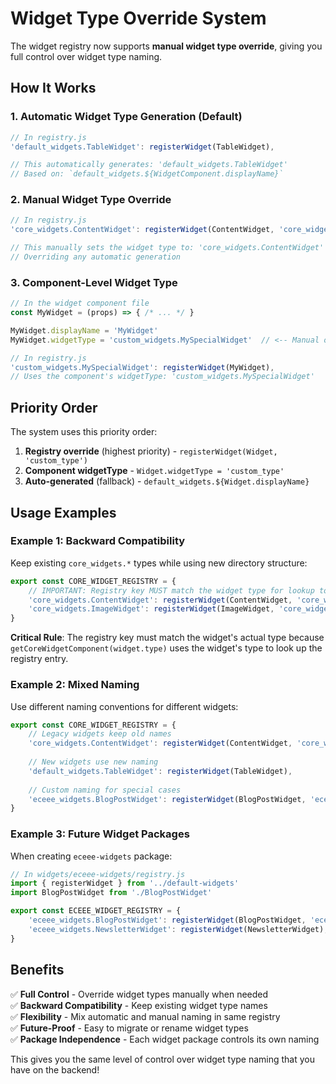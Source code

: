 # Widget Type Override System

The widget registry now supports **manual widget type override**, giving you full control over widget type naming.

## How It Works

### 1. Automatic Widget Type Generation (Default)
```javascript
// In registry.js
'default_widgets.TableWidget': registerWidget(TableWidget),

// This automatically generates: 'default_widgets.TableWidget'
// Based on: `default_widgets.${WidgetComponent.displayName}`
```

### 2. Manual Widget Type Override
```javascript
// In registry.js  
'core_widgets.ContentWidget': registerWidget(ContentWidget, 'core_widgets.ContentWidget'),

// This manually sets the widget type to: 'core_widgets.ContentWidget'
// Overriding any automatic generation
```

### 3. Component-Level Widget Type
```javascript
// In the widget component file
const MyWidget = (props) => { /* ... */ }

MyWidget.displayName = 'MyWidget'
MyWidget.widgetType = 'custom_widgets.MySpecialWidget'  // <-- Manual override

// In registry.js
'custom_widgets.MySpecialWidget': registerWidget(MyWidget),
// Uses the component's widgetType: 'custom_widgets.MySpecialWidget'
```

## Priority Order

The system uses this priority order:

1. **Registry override** (highest priority) - `registerWidget(Widget, 'custom_type')`
2. **Component widgetType** - `Widget.widgetType = 'custom_type'`  
3. **Auto-generated** (fallback) - `default_widgets.${Widget.displayName}`

## Usage Examples

### Example 1: Backward Compatibility
Keep existing `core_widgets.*` types while using new directory structure:

```javascript
export const CORE_WIDGET_REGISTRY = {
    // IMPORTANT: Registry key MUST match the widget type for lookup to work!
    'core_widgets.ContentWidget': registerWidget(ContentWidget, 'core_widgets.ContentWidget'),
    'core_widgets.ImageWidget': registerWidget(ImageWidget, 'core_widgets.ImageWidget'),
}
```

**Critical Rule**: The registry key must match the widget's actual type because `getCoreWidgetComponent(widget.type)` uses the widget's type to look up the registry entry.

### Example 2: Mixed Naming
Use different naming conventions for different widgets:

```javascript
export const CORE_WIDGET_REGISTRY = {
    // Legacy widgets keep old names
    'core_widgets.ContentWidget': registerWidget(ContentWidget, 'core_widgets.ContentWidget'),
    
    // New widgets use new naming
    'default_widgets.TableWidget': registerWidget(TableWidget),
    
    // Custom naming for special cases
    'eceee_widgets.BlogPostWidget': registerWidget(BlogPostWidget, 'eceee_widgets.BlogPostWidget'),
}
```

### Example 3: Future Widget Packages
When creating `eceee-widgets` package:

```javascript
// In widgets/eceee-widgets/registry.js
import { registerWidget } from '../default-widgets'
import BlogPostWidget from './BlogPostWidget'

export const ECEEE_WIDGET_REGISTRY = {
    'eceee_widgets.BlogPostWidget': registerWidget(BlogPostWidget, 'eceee_widgets.BlogPostWidget'),
    'eceee_widgets.NewsletterWidget': registerWidget(NewsletterWidget),  // Auto: eceee_widgets.NewsletterWidget
}
```

## Benefits

✅ **Full Control** - Override widget types manually when needed  
✅ **Backward Compatibility** - Keep existing widget type names  
✅ **Flexibility** - Mix automatic and manual naming in same registry  
✅ **Future-Proof** - Easy to migrate or rename widget types  
✅ **Package Independence** - Each widget package controls its own naming

This gives you the same level of control over widget type naming that you have on the backend!
